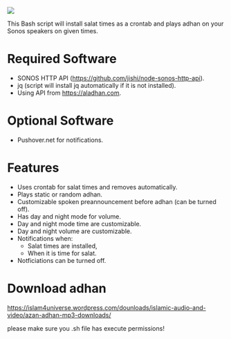 ![](http://yxdesign.nl/images/github/adhan+sonos_logonw.png)

This Bash script will install salat times as a crontab and plays adhan on your Sonos speakers on given times. 

# Required Software
- SONOS HTTP API (https://github.com/jishi/node-sonos-http-api).
- jq (script will install jq automatically if it is not installed).
- Using API from https://aladhan.com.

# Optional Software
- Pushover.net for notifications.

# Features
- Uses crontab for salat times and removes automatically. 
- Plays static or random adhan.
- Customizable spoken preannouncement before adhan (can be turned off).
- Has day and night mode for volume.
- Day and night mode time are customizable.
- Day and night volume are customizable.
- Notifications when: 
  - Salat times are installed,
  - When it is time for salat.
- Notficiations can be turned off.

# Download adhan
https://islam4universe.wordpress.com/dounloads/islamic-audio-and-video/azan-adhan-mp3-downloads/

please make sure you .sh file has execute permissions!
